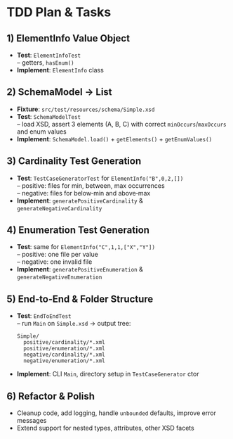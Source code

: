 # TDD Plan & Tasks

## 1) ElementInfo Value Object

- **Test**: `ElementInfoTest`  
  – getters, `hasEnum()`  
- **Implement**: `ElementInfo` class

## 2) SchemaModel → List<ElementInfo>

- **Fixture**: `src/test/resources/schema/Simple.xsd`  
- **Test**: `SchemaModelTest`  
  – load XSD, assert 3 elements (A, B, C) with correct `minOccurs`/`maxOccurs` and enum values  
- **Implement**: `SchemaModel.load()` + `getElements()` + `getEnumValues()`

## 3) Cardinality Test Generation

- **Test**: `TestCaseGeneratorTest` for `ElementInfo("B",0,2,[])`  
  – positive: files for min, between, max occurrences  
  – negative: files for below‑min and above‑max  
- **Implement**: `generatePositiveCardinality` & `generateNegativeCardinality`

## 4) Enumeration Test Generation

- **Test**: same for `ElementInfo("C",1,1,["X","Y"])`  
  – positive: one file per value  
  – negative: one invalid file  
- **Implement**: `generatePositiveEnumeration` & `generateNegativeEnumeration`

## 5) End‑to‑End & Folder Structure

- **Test**: `EndToEndTest`  
  – run `Main` on `Simple.xsd` → output tree:  
    ```
    Simple/
      positive/cardinality/*.xml
      positive/enumeration/*.xml
      negative/cardinality/*.xml
      negative/enumeration/*.xml
    ```  
- **Implement**: CLI `Main`, directory setup in `TestCaseGenerator` ctor

## 6) Refactor & Polish

- Cleanup code, add logging, handle `unbounded` defaults, improve error messages  
- Extend support for nested types, attributes, other XSD facets

